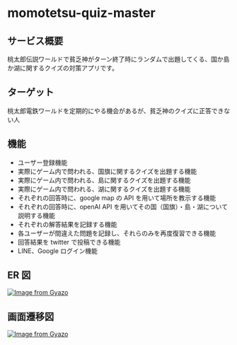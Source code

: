 # momotetsu-quiz-master

## サービス概要

桃太郎伝説ワールドで貧乏神がターン終了時にランダムで出題してくる、国か島か湖に関するクイズの対策アプリです。

## ターゲット

桃太郎電鉄ワールドを定期的にやる機会があるが、貧乏神のクイズに正答できない人

## 機能

- ユーザー登録機能
- 実際にゲーム内で問われる、国旗に関するクイズを出題する機能
- 実際にゲーム内で問われる、島に関するクイズを出題する機能
- 実際にゲーム内で問われる、湖に関するクイズを出題する機能
- それぞれの回答時に、google map の API を用いて場所を教示する機能
- それぞれの回答時に、openAI API を用いてその国（国旗）・島・湖について説明する機能
- それぞれの解答結果を記録する機能
- 各ユーザーが間違えた問題を記録し、それらのみを再度復習できる機能
- 回答結果を twitter で投稿できる機能
- LINE、Google ログイン機能

## ER 図

[![Image from Gyazo](https://i.gyazo.com/8fcf0f6ee9cce91050eb8a23b27aacca.png)](https://gyazo.com/8fcf0f6ee9cce91050eb8a23b27aacca)

## 画面遷移図

[![Image from Gyazo](https://i.gyazo.com/23a37b6bdf782a0b43edeba0a1c05879.jpg)](https://gyazo.com/23a37b6bdf782a0b43edeba0a1c05879)

